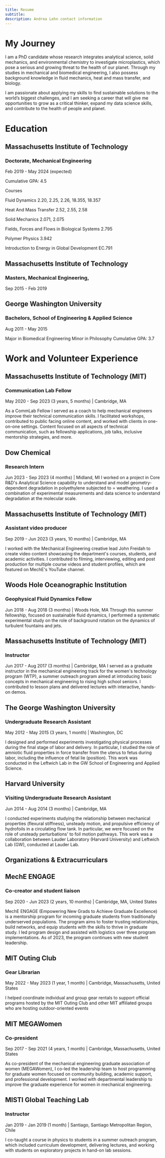 ```yaml
---
title: Resume
subtitle:
description: Andrea Lehn contact information 
---
```


# My Journey

I am  a PhD candidate whose research integrates analytical science, solid mechanics, and environmental
chemistry to investigate microplastics, which pose a serious and growing threat to the health of our planet. Through my studies in mechanical and biomedical engineering, I also possess background knowledge in fluid mechanics, heat and mass transfer, and biology.

I am passionate about applying my skills to find sustainable solutions to the world’s biggest challenges, and I am seeking a career that will give me opportunities to grow as a critical thinker, expand my data science skills, and contribute to the health of people and planet.


# Education

## Massachusetts Institute of Technology

### Doctorate, Mechanical Engineering

Feb 2019 - May 2024 (expected)

Cumulative GPA: 4.5

Courses

Fluid Dynamics 2.20, 2.25, 2.26, 18.355, 18.357

Heat And Mass Transfer 2.52, 2.55, 2.58

Solid Mechanics 2.071, 2.075

Fields, Forces and Flows in Biological Systems 2.795

Polymer Physics 3.942

Introduction to Energy in Global Development EC.791

## Massachusetts Institute of Technology

### Masters, Mechanical Engineering,

Sep 2015 - Feb 2019

## George Washington University

### Bachelors, School of Engineering & Applied Science

Aug 2011 - May 2015

Major in Biomedical Engineering
Minor in Philosophy
Cumulative GPA: 3.7

# Work and Volunteer Experience

## Massachusetts Institute of Technology (MIT)

### Communication Lab Fellow

May 2020 - Sep 2023 (3 years, 5 months) | Cambridge, MA

As a CommLab Fellow I served as a coach to help mechanical engineers improve their technical communication skills. I  facilitated workshops, contributed to public facing online content, and worked with clients in one-on-one settings. Content focused on all aspects of technical communication, such as fellowship applications, job talks, inclusive mentorship strategies, and more.

## Dow Chemical

### Research Intern

Jun 2023 - Sep 2023 (4 months) | Midland, MI
I worked on a project in Core R&D's Analytical Science capability to understand and model geometry-dependent degradation
in polyethylene subjected to = weathering. I used a combination of experimental measurements and data science to
understand degradation at the molecular scale.

## Massachusetts Institute of Technology (MIT)

### Assistant video producer

Sep 2019 - Jun 2023 (3 years, 10 months) | Cambridge, MA

I worked with the Mechanical Engineering creative lead John Freidah to create video content showcasing the department's courses, students, and academic activities. I contributed to filming, interviewing, editing and post production for multiple course videos and student profiles, which are featured on MechE's YouTube channel.

## Woods Hole Oceanographic Institution

### Geophysical Fluid Dynamics Fellow

Jun 2018 - Aug 2018 (3 months) | Woods Hole, MA
Through this summer fellowship, focused on sustainable fluid dynamics, I performed a systematic experimental study on
the role of background rotation on the dynamics of turbulent fountains and jets.

## Massachusetts Institute of Technology (MIT)

### Instructor

Jun 2017 - Aug 2017 (3 months) | Cambridge, MA
I served as a graduate instructor in the mechanical engineering track for the women's technology program (WTP), a summer
outreach program aimed at introducing basic concepts in mechanical engineering to rising high school seniors. I
contributed to lesson plans and delivered lectures with interactive, hands-on demos.

## The George Washington University

### Undergraduate Research Assistant

May 2012 - May 2015 (3 years, 1 month) | Washington, DC

I designed and performed experiments investigating physical processes during the final stage of labor and delivery. In
particular, I studied the role of amniotic fluid properties in force transfer from the uterus to fetus during labor,
including the influence of fetal lie (position). This work was conducted in the Leftwich Lab in the GW School of
Engineering and Applied Science.

## Harvard University

### Visiting Undergraduate Research Assistant

Jun 2014 - Aug 2014 (3 months) | Cambridge, MA

I conducted experiments studying the relationship between mechanical properties (flexural stiffness), unsteady motion,
and propulsive efficiency of hydrofoils in a circulating flow tank. In particular, we were focused on the role of
unsteady perturbations' to foil motion pathways. This work was a collaboration between Lauder Laboratory (Harvard
University) and Leftwich Lab (GW), conducted at Lauder Lab.

## Organizations & Extracurriculars

## MechE ENGAGE

### Co-creator and student liaison

Sep 2020 - Jun 2023 (2 years, 10 months)  | Cambridge, MA, United States

MechE ENGAGE (Empowering New Grads to Achieve Graduate Excellence) is a mentorship program for incoming graduate
students from traditionally underserved populations. The program aims to foster trusting relationships, build networks,
and equip students with the skills to thrive in graduate study. I led program design and assisted with logistics over
three program implementations. As of 2023, the program continues with new student leadership.

## MIT Outing Club

### Gear Librarian

May 2022 - May 2023 (1 year, 1 month) | Cambridge, Massachusetts, United States

I helped coordinate individual and group gear rentals to support official programs hosted by the MIT Outing Club and
other MIT affiliated groups who are hosting outdoor-oriented events

## MIT MEGAWomen

### Co-president

Sep 2017 - Sep 2021 (4 years, 1 month) | Cambridge, Massachusetts, United States

As co-president of the mechanical engineering graduate association of women (MEGAWomen), I co-led the leadership team to host programming for graduate women focused on community building, academic support, and professional development. I worked with departmental leadership to improve the graduate experience for women in mechanical engineering.

## MISTI Global Teaching Lab

### Instructor

Jan 2019 - Jan 2019 (1 month) | Santiago, Santiago Metropolitan Region, Chile

I co-taught a course in physics to students in a summer outreach program,
which included curriculum development, delivering lectures, and working with
students on exploratory projects in hand-on lab sessions.

